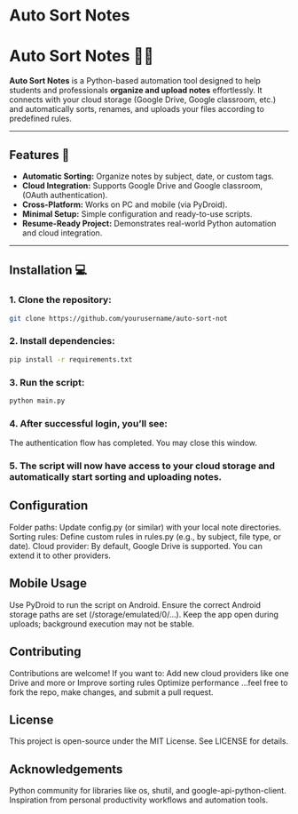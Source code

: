 # Auto Sort Notes

# Auto Sort Notes 📝✨

**Auto Sort Notes** is a Python-based automation tool designed to help students and professionals **organize and upload notes** effortlessly. It connects with your cloud storage (Google Drive, Google classroom, etc.) and automatically sorts, renames, and uploads your files according to predefined rules.

---

## Features 🚀

- **Automatic Sorting:** Organize notes by subject, date, or custom tags.  
- **Cloud Integration:** Supports Google Drive and Google classroom, (OAuth authentication).  
- **Cross-Platform:** Works on PC and mobile (via PyDroid).  
- **Minimal Setup:** Simple configuration and ready-to-use scripts.  
- **Resume-Ready Project:** Demonstrates real-world Python automation and cloud integration.

---

## Installation 💻

### 1. Clone the repository:

```bash
git clone https://github.com/yourusername/auto-sort-not
```

### 2. Install dependencies:
```bash
pip install -r requirements.txt
```

### 3. Run the script:
```bash
python main.py
```

### 4. After successful login, you’ll see:
The authentication flow has completed. You may close this window.

### 5. The script will now have access to your cloud storage and automatically start sorting and uploading notes.

## Configuration 
Folder paths: Update config.py (or similar) with your local note directories.
Sorting rules: Define custom rules in rules.py (e.g., by subject, file type, or date).
Cloud provider: By default, Google Drive is supported. You can extend it to other providers.

## Mobile Usage 
Use PyDroid to run the script on Android.
Ensure the correct Android storage paths are set (/storage/emulated/0/...).
Keep the app open during uploads; background execution may not be stable.

## Contributing
Contributions are welcome! If you want to:
Add new cloud providers like one Drive and more or 
Improve sorting rules
Optimize performance
…feel free to fork the repo, make changes, and submit a pull request.

## License
This project is open-source under the MIT License. See LICENSE for details.

## Acknowledgements
Python community for libraries like os, shutil, and google-api-python-client.
Inspiration from personal productivity workflows and automation tools.
